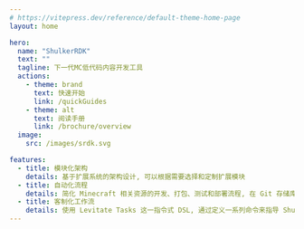 ```yaml
---
# https://vitepress.dev/reference/default-theme-home-page
layout: home

hero:
  name: "ShulkerRDK"
  text: ""
  tagline: 下一代MC低代码内容开发工具
  actions:
    - theme: brand
      text: 快速开始
      link: /quickGuides
    - theme: alt
      text: 阅读手册
      link: /brochure/overview
  image:
    src: /images/srdk.svg

features:
  - title: 模块化架构
    details: 基于扩展系统的架构设计, 可以根据需要选择和定制扩展模块
  - title: 自动化流程
    details: 简化 Minecraft 相关资源的开发、打包、测试和部署流程, 在 Git 存储库提供完善的 CI/CD 支持
  - title: 客制化工作流
    details: 使用 Levitate Tasks 这一指令式 DSL, 通过定义一系列命令来指导 ShulkerRDK 自动地完成较为复杂的任务
---
```


